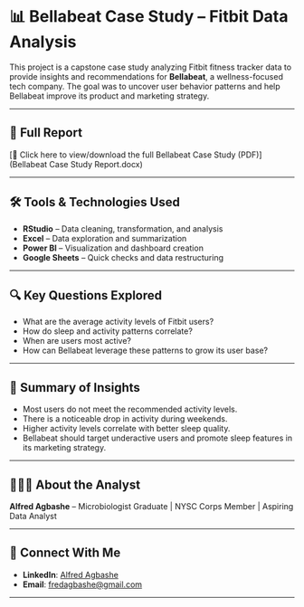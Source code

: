 # 📊 Bellabeat Case Study – Fitbit Data Analysis

This project is a capstone case study analyzing Fitbit fitness tracker data to provide insights and recommendations for **Bellabeat**, a wellness-focused tech company. The goal was to uncover user behavior patterns and help Bellabeat improve its product and marketing strategy.

---

## 📁 Full Report
[📄 Click here to view/download the full Bellabeat Case Study (PDF)](Bellabeat Case Study Report.docx)

---

## 🛠️ Tools & Technologies Used
- **RStudio** – Data cleaning, transformation, and analysis
- **Excel** – Data exploration and summarization
- **Power BI** – Visualization and dashboard creation
- **Google Sheets** – Quick checks and data restructuring

---

## 🔍 Key Questions Explored
- What are the average activity levels of Fitbit users?
- How do sleep and activity patterns correlate?
- When are users most active?
- How can Bellabeat leverage these patterns to grow its user base?

---

## 📌 Summary of Insights
- Most users do not meet the recommended activity levels.
- There is a noticeable drop in activity during weekends.
- Higher activity levels correlate with better sleep quality.
- Bellabeat should target underactive users and promote sleep features in its marketing strategy.

---

## 👩🏽‍💻 About the Analyst
**Alfred Agbashe** – Microbiologist Graduate | NYSC Corps Member | Aspiring Data Analyst

---

## 🔗 Connect With Me
- **LinkedIn**: [Alfred Agbashe](https://www.linkedin.com/in/alfred-agbashe-)
- **Email**: fredagbashe@gmail.com

---

